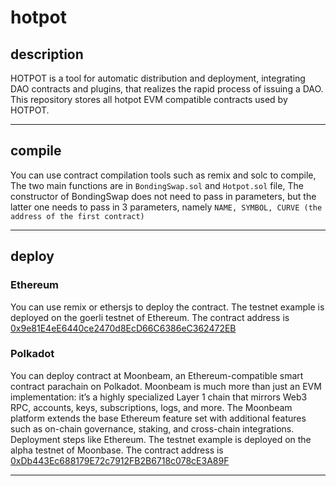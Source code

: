 # hotpot
## description
  HOTPOT is a tool for automatic distribution and deployment, integrating DAO contracts and plugins, that realizes the rapid process of issuing a DAO.
  This repository stores all hotpot EVM compatible contracts used by HOTPOT.
  ***
## compile
  You can use contract compilation tools such as remix and solc to compile, The two main functions are in ```BondingSwap.sol``` and ```Hotpot.sol``` file, The constructor of BondingSwap does not need to pass in parameters, but the latter one needs to pass in 3 parameters, namely ```NAME, SYMBOL, CURVE (the address of the first contract)```
  ***
## deploy
  ### Ethereum
  You can use remix or ethersjs to deploy the contract. The testnet example is deployed on the goerli testnet of Ethereum. The contract address is [0x9e81E4eE6440ce2470d8EcD66C6386eC362472EB](https://goerli.etherscan.io/token/0x9e81E4eE6440ce2470d8EcD66C6386eC362472EB)
  ### Polkadot
  You can deploy contract at Moonbeam, an Ethereum-compatible smart contract parachain on Polkadot. Moonbeam is much more than just an EVM implementation: it’s a highly specialized Layer 1 chain that mirrors Web3 RPC, accounts, keys, subscriptions, logs, and more. The Moonbeam platform extends the base Ethereum feature set with additional features such as on-chain governance, staking, and cross-chain integrations. Deployment steps like Ethereum. The testnet example is deployed on the alpha testnet of Moonbase. The contract address is [0xDb443Ec688179E72c7912FB2B6718c078cE3A89F](https://moonbase.moonscan.io/token/0xDb443Ec688179E72c7912FB2B6718c078cE3A89F)
  ***
